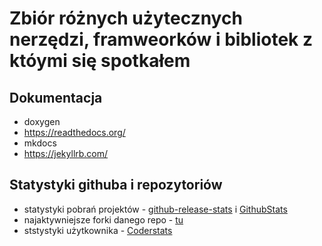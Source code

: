 # Zbiór różnych użytecznych nerzędzi, framweorków i bibliotek z któymi się spotkałem



## Dokumentacja
- doxygen
- https://readthedocs.org/
- mkdocs
- https://jekyllrb.com/



## Statystyki githuba i repozytoriów

- statystyki pobrań projektów - [github-release-stats](https://somsubhra.com/github-release-stats/) i [GithubStats](https://githubstats0.firebaseapp.com/)
- najaktywniejsze forki danego repo - [tu](https://techgaun.github.io/active-forks/index.html)
- ststystyki użytkownika - [Coderstats](https://coderstats.net/)

